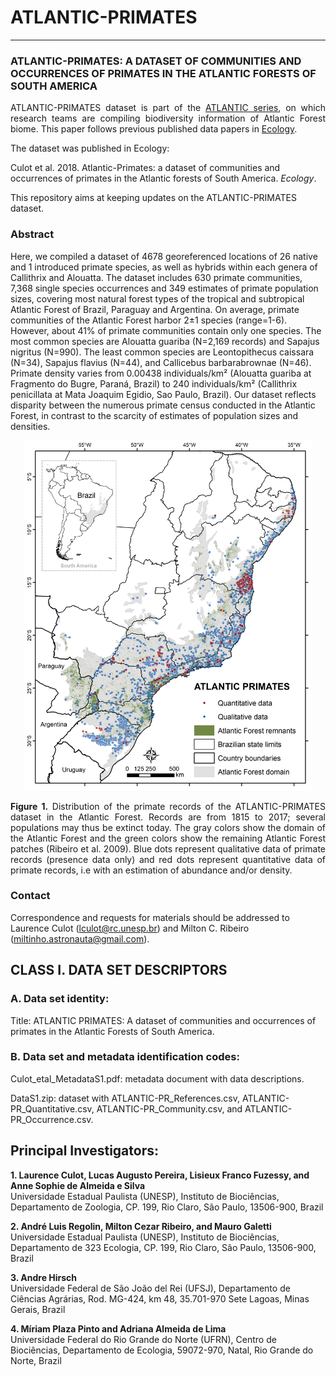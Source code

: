 # ATLANTIC-PRIMATES
--------------------------------------------------------

### **ATLANTIC-PRIMATES: A DATASET OF COMMUNITIES AND OCCURRENCES OF PRIMATES IN THE ATLANTIC FORESTS OF SOUTH AMERICA**

<p align="justify">
ATLANTIC-PRIMATES dataset is part of the <a href="https://github.com/LEEClab/Atlantic_series">ATLANTIC series</a>, on which research teams are compiling biodiversity information of Atlantic Forest biome. This paper follows previous published data papers in <a href="https://esajournals.onlinelibrary.wiley.com/doi/toc/10.1002/(ISSN)1939-9170.AtlanticPapers">Ecology</a>. 

The dataset was published in Ecology:

Culot et al. 2018. Atlantic-Primates: a dataset of communities and occurrences of primates in the Atlantic forests of South America. *Ecology*.

This repository aims at keeping updates on the ATLANTIC-PRIMATES dataset.

### Abstract 

Here, we compiled a dataset of 4678 georeferenced locations of 26 native and 1 introduced primate species, as well as hybrids within each genera of Callithrix and Alouatta. The dataset includes 630 primate communities, 7,368 single species occurrences and 349 estimates of primate population sizes, covering most natural forest types of the tropical and subtropical Atlantic Forest of Brazil, Paraguay and Argentina. On average, primate communities of the Atlantic Forest harbor 2±1 species (range=1-6). However, about 41% of primate communities contain only one species. The most common species are Alouatta guariba (N=2,169 records) and Sapajus nigritus (N=990). The least common species are Leontopithecus caissara (N=34), Sapajus flavius (N=44), and Callicebus barbarabrownae (N=46). Primate density varies from 0.00438 individuals/km² (Alouatta guariba at Fragmento do Bugre, Paraná, Brazil) to 240 individuals/km² (Callithrix penicillata at Mata Joaquim Egidio, Sao Paulo, Brazil). Our dataset reflects disparity between the numerous primate census conducted in the Atlantic Forest, in contrast to the scarcity of estimates of population sizes and densities.

<p align="center"> 
<img src="General_Map_AtlanticPrimates_Culot_etal_2018.png" height="560" width="460">
</p>

<p align="justify">
<b>Figure 1.</b> Distribution of the primate records of the ATLANTIC-PRIMATES dataset in the Atlantic Forest. Records are from 1815 to 2017; several populations may thus be extinct today. The gray colors show the domain of the Atlantic Forest and the green colors show the remaining Atlantic Forest patches (Ribeiro et al. 2009). Blue dots represent qualitative data of primate records (presence data only) and red dots represent quantitative data of primate records, i.e with an estimation of abundance and/or density.
</p>

### Contact

Correspondence and requests for materials should be addressed to Laurence Culot (lculot@rc.unesp.br) and Milton C. Ribeiro (miltinho.astronauta@gmail.com).

## CLASS I. DATA SET DESCRIPTORS

### A. Data set identity:

Title: ATLANTIC PRIMATES: A dataset of communities and occurrences of primates in the Atlantic Forests of South America.

### B. Data set and metadata identification codes:

Culot_etal_MetadataS1.pdf: metadata document with data descriptions.

DataS1.zip: dataset with ATLANTIC-PR_References.csv, ATLANTIC-PR_Quantitative.csv, ATLANTIC-PR_Community.csv, and
ATLANTIC-PR_Occurrence.csv.

## Principal Investigators:

**1. Laurence Culot, Lucas Augusto Pereira, Lisieux Franco Fuzessy, and Anne
Sophie de Almeida e Silva**  
Universidade Estadual Paulista (UNESP), Instituto de Biociências, Departamento de
Zoologia, CP. 199, Rio Claro, São Paulo, 13506-900, Brazil

**2. André Luis Regolin, Milton Cezar Ribeiro, and Mauro Galetti**  
Universidade Estadual Paulista (UNESP), Instituto de Biociências, Departamento de
323 Ecologia, CP. 199, Rio Claro, São Paulo, 13506-900, Brazil

**3. Andre Hirsch**  
Universidade Federal de São João del Rei (UFSJ), Departamento de Ciências
Agrárias, Rod. MG-424, km 48, 35.701-970 Sete Lagoas, Minas Gerais, Brazil

**4. Míriam Plaza Pinto and Adriana Almeida de Lima**  
Universidade Federal do Rio Grande do Norte (UFRN), Centro de Biociências,
Departamento de Ecologia, 59072-970, Natal, Rio Grande do Norte, Brazil
